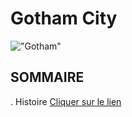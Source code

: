 # Gotham City
!["Gotham"](https://www.urban-comics.com/wp-content/uploads/2020/07/batmansilence2.jpg)
## SOMMAIRE
. Histoire
[Cliquer sur le lien](https://jsuprice.github.io/Gotham/)
